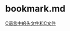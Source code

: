 # bookmark.md
[C语言中的头文件和C文件](https://blog.csdn.net/u012983538/article/details/37601287)

[](#gdgdg)

